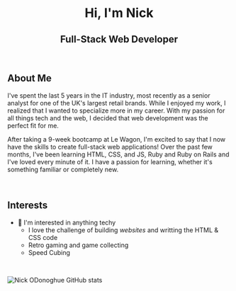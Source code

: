 <h1 align="center">Hi, I'm Nick</h1>
<h2 align="center">Full-Stack Web Developer</h2>

<br>

## About Me

I've spent the last 5 years in the IT industry, most recently as a senior analyst for one of the UK's largest retail brands. While I enjoyed my work, I realized that I wanted to specialize more in my career. With my passion for all things tech and the web, I decided that web development was the perfect fit for me.

After taking a 9-week bootcamp at Le Wagon, I'm excited to say that I now have the skills to create full-stack web applications! Over the past few months, I've been learning HTML, CSS, and JS, Ruby and Ruby on Rails and I've loved every minute of it. I have a passion for learning, whether it's something familiar or completely new.

<br>

## Interests

- 👀 I'm interested in anything techy
  - I love the challenge of building <em>websites</em> and writting the HTML & CSS code
  - Retro gaming and game collecting
  - Speed Cubing

<br>

![Nick ODonoghue GitHub stats](https://github-readme-stats.vercel.app/api?username=Nick-ODonoghue&show_icons=true)
